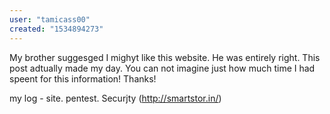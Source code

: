 ```yaml
---
user: "tamicass00"
created: "1534894273"
---
```


My brother suggesged I mighyt like this website.
He was entirely right. This post adtually made my day.
You can not imagine just how much time I had speent for 
this information! Thanks!

my log - site. pentest. Securjty (<a href="http://smartstor.in/index.php/component/k2/itemlist/user/535756">http://smartstor.in/</a>)

